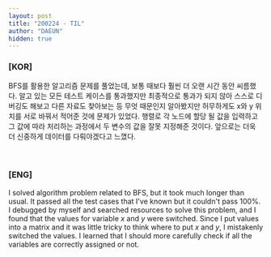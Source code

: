 ```yaml
---
layout: post
title: "200224 - TIL"
author: "DAEUN"
hidden: true
---
```


### [KOR]
BFS를 활용한 알고리즘 문제를 풀었는데, 보통 때보다 훨씬 더 오랜 시간 동안 씨름했다. 알고 있는 모든 테스트 케이스를 통과했지만 최종적으로 통과가 되지 않아 스스로 디버깅도 해보고 다른 자료도 찾아보는 등 무엇 때문인지 알아봤지만 허무하게도 x와 y 위치를 서로 바꿔서 적어준 것에 문제가 있었다. 행렬로 각 노드에 할당 될 값을 입력하고 그 값에 따라 처리하는 과정에서 두 변수의 값을 잘못 지정해준 것이다. 앞으로는 더욱 더 신중하게 데이터를 다뤄야겠다고 느꼈다.
<br><br><br>
### [ENG]
I solved algorithm problem related to BFS, but it took much longer than usual. It passed all the test cases that I've known but it couldn't pass 100%. I debugged by myself and searched resources to solve this problem, and I found that the values for variable _x_ and _y_ were switched. Since I put values into a matrix and it was little tricky to think where to put _x_ and _y_, I mistakenly switched the values. I learned that I should more carefully check if all the variables are correctly assigned or not.
